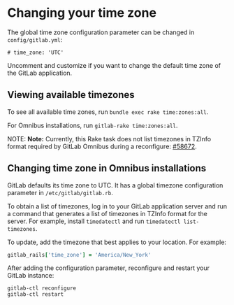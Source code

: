 # Changing your time zone

The global time zone configuration parameter can be changed in `config/gitlab.yml`:

```text
# time_zone: 'UTC'
```

Uncomment and customize if you want to change the default time zone of the GitLab application.

## Viewing available timezones

To see all available time zones, run `bundle exec rake time:zones:all`.

For Omnibus installations, run `gitlab-rake time:zones:all`.

NOTE: **Note:**
Currently, this Rake task does not list timezones in TZInfo format required by GitLab Omnibus during a reconfigure: [#58672](https://gitlab.com/gitlab-org/gitlab-foss/issues/58672).

## Changing time zone in Omnibus installations

GitLab defaults its time zone to UTC. It has a global timezone configuration parameter in `/etc/gitlab/gitlab.rb`.

To obtain a list of timezones, log in to your GitLab application server and run a command that generates a list of timezones in TZInfo format for the server. For example, install `timedatectl` and run `timedatectl list-timezones`.

To update, add the timezone that best applies to your location. For example:

```ruby
gitlab_rails['time_zone'] = 'America/New_York'
```

After adding the configuration parameter, reconfigure and restart your GitLab instance:

```shell
gitlab-ctl reconfigure
gitlab-ctl restart
```
